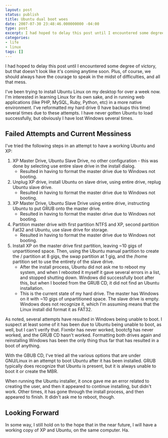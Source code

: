 ```yaml
---
layout: post
status: publish
title: Ubuntu dual boot woes
date: 2007-07-30 23:48:46.000000000 -04:00
type: post
excerpt: I had hoped to delay this post until I encountered some degree of victory, but that doesn't look like it's coming anytime soon. Plus, of course, we should always have the courage to speak in the midst of difficulties, and all that mess.
categories:
- life
- linux
tags: []
---
```

I had hoped to delay this post until I encountered some degree of victory, but that doesn't look like it's coming anytime soon. Plus, of course, we should always have the courage to speak in the midst of difficulties, and all that mess.

I've been trying to install Ubuntu Linux on my desktop for over a week now. I'm interested in learning Linux for its own sake, and in running web applications (like PHP, MySQL, Ruby, Python, etc) in a more native environment. I've reformatted my hard drive (I have backups this time) several times due to these attempts. I have never gotten Ubuntu to load successfully, but obviously I have lost Windows several times.
<h2>Failed Attempts and Current Messiness</h2>
I've tried the following steps in an attempt to have a working Ubuntu and XP:
<ol>
<li>XP Master Drive, Ubuntu Slave Drive, no other configuration - this was done by selecting use entire slave drive in the install dialog.<ul><li>Resulted in having to format the master drive due to Windows not booting.</li></ul></li>
<li>Unplug XP drive, install Ubuntu on slave drive, using entire drive, replug Ubuntu slave drive.<ul><li>Resulted in having to format the master drive due to Windows not booting.</li></ul></li>
<li>XP Master Drive, Ubuntu Slave Drive using entire drive, instructing Ubuntu to put GRUB onto the master drive.<ul><li>Resulted in having to format the master drive due to Windows not booting.</li></ul></li>
<li>Partition master drive with first partition NTFS and XP, second partition Fat32 and Ubuntu, use slave drive for storage.<ul><li>Resulted in having to format the master drive due to Windows not booting.</li></ul></li>
<li>Install XP on the master drive first partition, leaving ~10 gigs of unpartitioned space. Then, using the Ubuntu manual partition to create the / partition at 8 gigs, the swap partition at 1 gig, and the /home partition set to use the entirety of the slave drive.<ul><li>After the install process, Ubuntu did not ask me to reboot my system, and when I rebooted it myself it gave several errors in a list, and stopped shutting down. Windows did successfully boot after this, but when I booted from the GRUB CD, it did not find an Ubuntu installation.</li><li>This is the current state of my hard drive. The master has Windows on it with ~10 gigs of unpartitioned space. The slave drive is empty. Windows does not recognize it, which I'm assuming means that the Linux install did format it as FAT32.</li></ul></li></ol>
As noted, several attempts have resulted in Windows being unable to boot. I suspect at least some of it has been due to Ubuntu being unable to boot, as well, but I can't verify that. Fixmbr has never worked, bootcfg has never worked, and the GRUB CD hasn't worked. Formatting both drives again and reinstalling Windows has been the only thing thus far that has resulted in a boot of anything.

With the GBUB CD, I've tried all the various options that are under GNU/Linux in an attempt to boot Ubuntu after it has been installed. GRUB typically does recognize that Ubuntu is present, but it is always unable to boot it or create the MBR.

When running the Ubuntu installer, it once gave me an error related to creating the user, and then it appeared to continue installing, but didn't work. Other times, it has gone through the install process, and then appeared to finish. It didn't ask me to reboot, though.

<h2>Looking Forward</h2>
In some way, I still hold on to the hope that in the near future, I will have a working copy of XP and Ubuntu, on the same computer. Ha.
